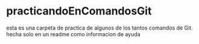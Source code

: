 # practicandoEnComandosGit
esta es una carpeta de practica de algunos de los tantos comandos de Git. hecha solo en un readme como informacion de ayuda
